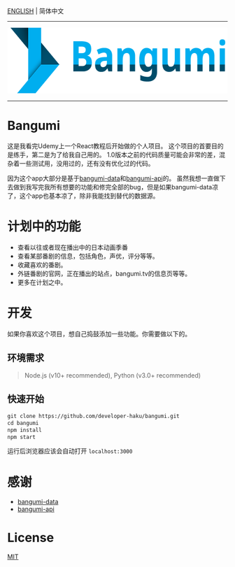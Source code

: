 [ENGLISH](https://github.com/developer-haku/bangumi/blob/master/README.md) | 简体中文

***

<p align="center">
  <img height="150" src="readme/logo.png">
</p>

***

# Bangumi

这是我看完Udemy上一个React教程后开始做的个人项目。 这个项目的首要目的是练手，第二是为了给我自己用的。 1.0版本之前的代码质量可能会非常的差，混杂着一些测试用，没用过的，还有没有优化过的代码。

因为这个app大部分是基于[bangumi-data](https://github.com/bangumi-data/bangumi-data)和[bangumi-api](https://github.com/bangumi/api)的。 虽然我想一直做下去做到我写完我所有想要的功能和修完全部的bug，但是如果bangumi-data凉了，这个app也基本凉了，除非我能找到替代的数据源。

# 计划中的功能

- 查看以往或者现在播出中的日本动画季番
- 查看某部番剧的信息，包括角色，声优，评分等等。
- 收藏喜欢的番剧。
- 外链番剧的官网，正在播出的站点，bangumi.tv的信息页等等。
- 更多在计划之中。

# 开发

如果你喜欢这个项目，想自己捣鼓添加一些功能。你需要做以下的。

## 环境需求

> Node.js (v10+ recommended), Python (v3.0+ recommended)

## 快速开始

```shell
git clone https://github.com/developer-haku/bangumi.git
cd bangumi
npm install
npm start
```

运行后浏览器应该会自动打开 `localhost:3000`

# 感谢

- [bangumi-data](https://github.com/bangumi-data/bangumi-data)
- [bangumi-api](https://github.com/bangumi/api)

# License

[MIT](https://github.com/developer-haku/bangumi/blob/master/LICENSE)